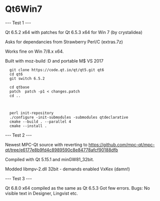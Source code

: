 # Qt6Win7

--- Test 1 ---
  
Qt 6.5.2 x64 with patches for Qt 6.5.3 x64 for Win 7 (by crystalidea)

Asks for dependancies from Strawberry Perl/C (extras.7z)

Works fine on Win 7/8.x x64.


Built with moz-build :D and portable M$ VS 2017

      git clone https://code.qt.io/qt/qt5.git qt6
      cd qt6
      git switch 6.5.2

      cd qtbase
      patch  patch -p1 < changes.patch
      cd ..


  
      perl init-repository
      ./configure -init-submodules -submodules qtdeclarative
      cmake --build . --parallel 4
      cmake --install .
      
      
--- Test 2 ---

Newest MPC-Qt source with reverting to https://github.com/mpc-qt/mpc-qt/tree/e6177e8b9fd4c8989590c8e84778afcf90188dfb

Compiled with Qt 5.15.1 and minGW81_32bit.

Modded libmpv-2.dll 32bit - demands enabled VxKex (damn!)


--- Test 3 ---

Qt 6.8.0 x64 compiled as the same as Qt 6.5.3
Got few errors. Bugs: No visible text in Designer, Lingvist etc.
